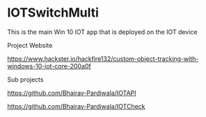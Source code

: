 # IOTSwitchMulti
This is the main Win 10 IOT app that is deployed on the IOT device

Project Website 

https://www.hackster.io/hackfire132/custom-object-tracking-with-windows-10-iot-core-200a0f

Sub projects 

https://github.com/Bhairav-Pardiwala/IOTAPI

https://github.com/Bhairav-Pardiwala/IOTCheck
